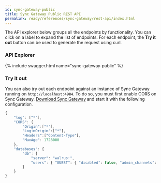 ```yaml
---
id: sync-gateway-public
title: Sync Gateway Public REST API
permalink: ready/references/sync-gateway/rest-api/index.html
---
```


The API explorer below groups all the endpoints by functionality. You can click on a label to expand the list of endpoints. For each endpoint, the **Try it out** button can be used to generate the request using curl.

### API Explorer

{% include swagger.html name="sync-gateway-public" %}

### Try it out

You can also try out each endpoint against an instance of Sync Gateway running on `http://localhost:4984`. To do so, you must first enable CORS on Sync Gateway. [Download Sync Gateway](http://www.couchbase.com/nosql-databases/downloads#couchbase-mobile) and start it with the following configuration.

```javascript
{
	"log": ["*"],
	"CORS": {
		"Origin":["*"],
		"LoginOrigin":["*"],
		"Headers":["Content-Type"],
		"MaxAge": 1728000
	},
	"databases": {
		"db": {
			"server": "walrus:",
			"users": { "GUEST": { "disabled": false, "admin_channels": ["*"] } }
		}
	}
}
```